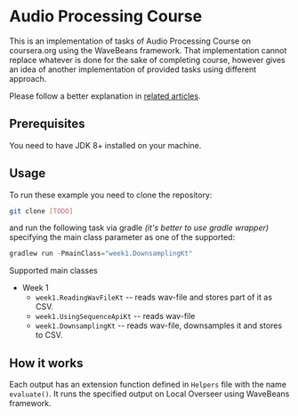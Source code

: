 Audio Processing Course
=====

This is an implementation of tasks of Audio Processing Course on coursera.org using the WaveBeans framework. That implementation cannot replace whatever is done for the sake of completing course, however gives an idea of another implementation of provided tasks using different approach.

Please follow a better explanation in [related articles](../readme.md).

Prerequisites
-----

You need to have JDK 8+ installed on your machine.

Usage
-----

To run these example you need to clone the repository:

```bash
git clone [TODO]
```

and run the following task via gradle *(it's better to use gradle wrapper)* specifying the main class parameter as one of the supported:

```kotlin
gradlew run -PmainClass="week1.DownsamplingKt"
```

Supported main classes
* Week 1
    * `week1.ReadingWavFileKt` -- reads wav-file and stores part of it as CSV.
    * `week1.UsingSequenceApiKt` -- reads wav-file 
    * `week1.DownsamplingKt` -- reads wav-file, downsamples it and stores to CSV.

How it works
------

Each output has an extension function defined in `Helpers` file with the name `evaluate()`. It runs the specified output on Local Overseer using WaveBeans framework.